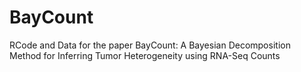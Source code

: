 # BayCount
RCode and Data for the paper BayCount: A Bayesian Decomposition Method for Inferring Tumor Heterogeneity using RNA-Seq Counts
